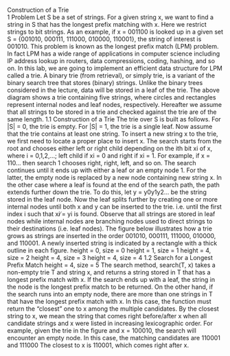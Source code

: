 Construction of a Trie  
1 Problem Let S be a set of strings. For a given string x, we want to find a string in S that has the longest prefix matching with x. Here we restrict strings to bit strings. As an example, if x = 001100 is looked up in a given set S = {001010, 000111, 111000, 010000, 110001}, the string of interest is 001010. This problem is known as the longest prefix match (LPM) problem. In fact LPM has a wide range of applications in computer science including IP address lookup in routers, data compressions, coding, hashing, and so on. In this lab, we are going to implement an efficient data structure for LPM called a trie. A binary trie (from retrieval), or simply trie, is a variant of the binary search tree that stores (binary) strings. Unlike the binary trees considered in the lecture, data will be stored in a leaf of the trie. The above diagram shows a trie containing five strings, where circles and rectangles represent internal nodes and leaf nodes, respectively. Hereafter we assume that all strings to be stored in a trie and checked against the trie are of the same length. 1.1 Construction of a Trie The trie over S is built as follows. For |S| = 0, the trie is empty. For |S| = 1, the trie is a single leaf. Now assume that the trie contains at least one string. To insert a new string x to the trie, we first need to locate a proper place to insert x. The search starts from the root and chooses either left or right child depending on the ith bit xi of x, where i = 0,1,2,...; left child if xi = 0 and right if xi = 1. For example, if x = 110... then search 1 chooses right, right, left, and so on. The search continues until it ends up with either a leaf or an empty node 1. For the latter, the empty node is replaced by a new node containing new string x. In the other case where a leaf is found at the end of the search path, the path extends further down the trie. To do this, let y = y0y1y2... be the string stored in the leaf node. Now the leaf splits further by creating one or more internal nodes until both x and y can be inserted to the trie. i.e. until the first index i such that xi ̸= yi is found. Observe that all strings are stored in leaf nodes while internal nodes are branching nodes used to direct strings to their destinations (i.e. leaf nodes). The figure below illustrates how a trie grows as strings are inserted in the order 001010, 000111, 111000, 010000, and 110001. A newly inserted string is indicated by a rectangle with a thick outline in each figure. height = 0, size = 0 height = 1, size = 1 height = 4, size = 2 height = 4, size = 3 height = 4, size = 4 1.2 Search for a Longest Prefix Match height = 4, size = 5 The search method, search(T, x) takes a non-empty trie T and string x, and returns a string stored in T that has a longest prefix match with x. If the search ends up with a leaf, the string in the node is the longest prefix match to be returned. On the other hand, if the search runs into an empty node, there are more than one strings in T that have the longest prefix match with x. In this case, the function must return the “closest” one to x among the multiple candidates. By the closest string to x, we mean the string that comes right before/after x when all candidate strings and x were listed in increasing lexicographic order. For example, given the trie in the figure and x = 100010, the search will encounter an empty node. In this case, the matching candidates are 110001 and 111000 The closest to x is 110001, which comes right after x.

